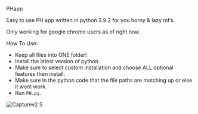 PHapp

Easy to use PH app written in python 3.9.2 for you horny & lazy mf’s.

Only working for google chrome users as of right now.

How To Use:

- Keep all files into ONE folder!
- Install the latest version of python.
- Make sure to select custom installation and choose ALL optional features then install.
- Make sure in the python code that the file paths are matching up or else it wont work.
- Run ```PH.py```.

![Capturev2 5](https://user-images.githubusercontent.com/53458032/112593530-8a377800-8dff-11eb-9778-fe274bbced37.PNG)
